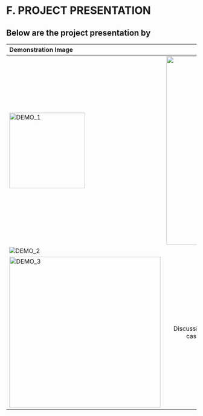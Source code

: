 # F. PROJECT PRESENTATION
## Below are the project presentation by

| Demonstration Image | Output | 
| :---         |     :---:      |  
| <img width="200" alt="DEMO_1" src="https://user-images.githubusercontent.com/94028277/211609846-1005423c-771d-4faa-bf65-72f2f81fdad6.png"> | <img width="500" alt="DEMO_4" src="https://user-images.githubusercontent.com/94028277/211610471-6f66d7e5-512c-4621-8cbc-44878a042142.png">| 
| ![DEMO_2](https://user-images.githubusercontent.com/94028277/211609935-54e25d6a-289c-4221-952b-bbb5bf9d3838.png) | THOMSON HOSPITAL KOTA DAMANSARA |
| <img width="400" alt="DEMO_3" src="https://user-images.githubusercontent.com/94028277/211610090-ea31c716-1150-4acf-8b95-5423cf03d486.png">| Discussion : from the difference equation, we can find out the case impulse responses of the various systems here | 
 
